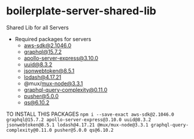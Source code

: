 # boilerplate-server-shared-lib

Shared Lib for all Servers

- Required packages for servers
  - aws-sdk@2.1046.0
  - graphql@15.7.2
  - apollo-server-express@3.10.0
  - uuid@8.3.2
  - jsonwebtoken@8.5.1
  - lodash@4.17.21
  - @mux/mux-node@3.3.1
  - graphql-query-complexity@0.11.0
  - pusher@5.0.0
  - qs@6.10.2

TO INSTALL THIS PACKAGES
`npm i --save-exact aws-sdk@2.1046.0 graphql@15.7.2 apollo-server-express@3.10.0 uuid@8.3.2 jsonwebtoken@8.5.1 lodash@4.17.21 @mux/mux-node@3.3.1 graphql-query-complexity@0.11.0 pusher@5.0.0 qs@6.10.2`
